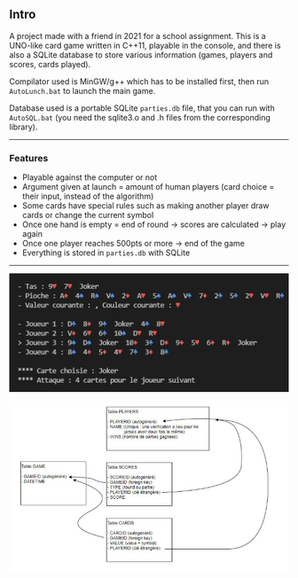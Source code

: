 ## Intro

A project made with a friend in 2021 for a school assignment. This is a UNO-like card game written in C++11, playable in the console, and there is also a SQLite database to store various information (games, players and scores, cards played).

Compilator used is MinGW/g++ which has to be installed first, then run `AutoLunch.bat` to launch the main game.

Database used is a portable SQLite `parties.db` file, that you can run with `AutoSQL.bat` (you need the sqlite3.o and .h files from the corresponding library).
- - -

### Features
- Playable against the computer or not
- Argument given at launch = amount of human players (card choice = their input, instead of the algorithm)
- Some cards have special rules such as making another player draw cards or change the current symbol
- Once one hand is empty = end of round -> scores are calculated -> play again
- Once one player reaches 500pts or more -> end of the game
- Everything is stored in `parties.db` with SQLite

- - -
![previewC++](previewC++.jpg)

![previewMLD](MLD.jpg)
